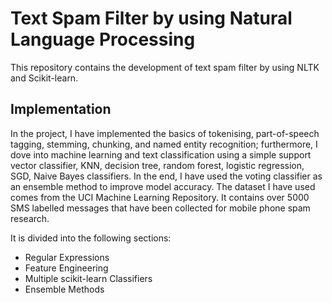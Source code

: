 # Text Spam Filter by using Natural Language Processing

This repository contains the development of text spam filter by using NLTK and Scikit-learn.

## Implementation

In the project, I have implemented the basics of tokenising, part-of-speech tagging, stemming, chunking, and named entity recognition; furthermore, I dove into machine learning and text classification using a simple support vector classifier, KNN, decision tree, random forest, logistic regression, SGD, Naive Bayes classifiers.  In the end, I have used the voting classifier as an ensemble method to improve model accuracy. The dataset I have used comes from the UCI Machine Learning Repository. It contains over 5000 SMS labelled messages that have been collected for mobile phone spam research.

It is divided into the following sections:

* Regular Expressions
* Feature Engineering
* Multiple scikit-learn Classifiers
* Ensemble Methods
